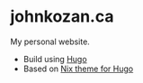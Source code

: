 # johnkozan.ca

My personal website.

* Build using [Hugo](http://gohugo.io/)
* Based on [Nix theme for Hugo](https://github.com/LordMathis/hugo-theme-nix/)
